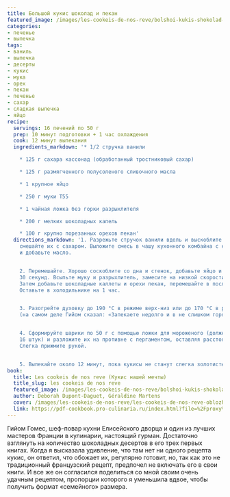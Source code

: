 ```yaml
---
title: Большой кукис шоколад и пекан
featured_image: /images/les-cookeis-de-nos-reve/bolshoi-kukis-shokolad-i-pekan.jpeg
categories:
- печенье
- выпечка
tags:
- ваниль
- выпечка
- десерты
- кукис
- мука
- орех
- пекан
- печенье
- сахар
- сладкая выпечка
- яйцо
recipe:
  servings: 16 печений по 50 г
  prep: 10 минут подготовки + 1 час охлаждения
  cook: 12 минут выпекания
  ingredients_markdown: '* 1/2 стручка ванили

    * 125 г сахара кассонад (обработанный тростниковый сахар)

    * 125 г размягченного полусоленого сливочного масла

    * 1 крупное яйцо

    * 250 г муки T55

    * 1 чайная ложка без горки разрыхлителя

    * 200 г мелких шоколадных капель

    * 100 г крупно порезанных орехов пекан'
  directions_markdown: '1. Разрежьте стручок ванили вдоль и выскоблите семена, затем
    смешайте их с сахаром. Выложите смесь в чашу кухонного комбайна с насадкой-лопаткой
    и добавьте масло.


    2. Перемешайте. Хорошо соскоблите со дна и стенок, добавьте яйцо и перемешивайте
    30 секунд. Всыпьте муку и разрыхлитель, замесите на низкой скорости до объединения.
    Затем добавьте шоколадные каллеты и орехи пекан, перемешайте в последний раз.
    Оставьте в холодильнике на 1 час.


    3. Разогрейте духовку до 190 °C в режиме верх-низ или до 170 °C в режиме конвекции
    (на самом деле Гийом сказал: «Запекаете недолго и в не слишком горячей духовке»).


    4. Сформируйте шарики по 50 г с помощью ложки для мороженого (должно получиться
    16 штук) и разложите их на противне с пергаментом, оставляя расстояние между ними.
    Слегка прижмите рукой.


    5. Выпекайте около 12 минут, пока кукисы не станут слегка золотистыми, но не пересушенными.'
book:
  title: Les cookeis de nos reve (Кукис нашей мечты)
  title_slug: les cookeis de nos reve
  featured_image: /images/les-cookeis-de-nos-reve/bolshoi-kukis-shokolad-i-pekan.jpeg
  author: Deborah Dupont-Daguet, Géraldine Martens
  cover: /images/les-cookeis-de-nos-reve/les-cookeis-de-nos-reve-oblozhka.jpeg
  link: https://pdf-cookbook.pro-culinaria.ru/index.html?file=%2Fproxy%2Finbooks%2Fles-cookeis-de-nos-reve.pdf
---
```


Гийом Гомес, шеф-повар кухни Елисейского дворца и один из лучших мастеров Франции в кулинарии, настоящий гурман. Достаточно взглянуть на количество шоколадных десертов в его трех первых книгах. Когда я высказала удивление, что там нет ни одного рецепта кукис, он ответил, что обожает их, регулярно готовит, но, так как это не традиционный французский рецепт, предпочел не включать его в свои книги. И все же он согласился поделиться со мной своим очень удачным рецептом, пропорции которого я уменьшила вдвое, чтобы получить формат «семейного» размера.

